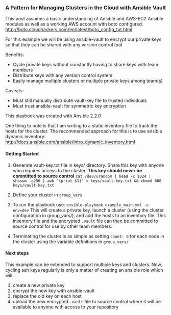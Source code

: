 ### A Pattern for Managing Clusters in the Cloud with Ansible Vault

This post assumes a basic understanding of Ansible and AWS-EC2 Ansible modules as well as a working AWS account with boto configured.
http://boto.cloudhackers.com/en/latest/boto_config_tut.html

For this example we will be using ansible-vault to encrypt our private keys so that they can be shared with any version control tool

Benefits:
- Cycle private keys without constantly having to share keys with team members
- Distribute keys with any version control system
- Easily manage multiple clusters or multiple private keys among team(s)

Caveats:
- Must still manually distribute vault-key file to trusted individuals
- Must trust ansible-vault for symmetric key encryption

This playbook was created with Ansible 2.2.0

One thing to note is that I am writing to a static inventory file to track the hosts for the cluster. The recommended approach for this is to use ansible dynamic inventory:
http://docs.ansible.com/ansible/intro_dynamic_inventory.html

#### Getting Started
1. Generate vault-key.txt file in keys/ directory. Share this key with anyone who requires access to the cluster.  __This key should
never be committed to source control__
`cat /dev/urandom | head -c 1024 | shasum -a256 | awk '{print $1}' > keys/vault-key.txt && chmod 600 keys/vault-key.txt`

2. Define your cluster in `group_vars`

3. To run the playbook use:
`ansible-playbook example_main.yml -e env=dev`
This will create a private key, launch a cluster (using the cluster configuration in group_vars/), and add the hosts to an inventory
file. This inventory file and the encrypted `.vault` file can then be committed to source control for use by other team members.

4. Terminating the cluster is as simple as setting `count: 0` for each node in the cluster using the variable
definitions in `group_vars/`

#### Next steps
This example can be extended to support multiple keys and clusters.
Now, cycling ssh keys regularly is only a matter of creating an ansible role which will:
1. create a new private key
2. encrypt the new key with ansible-vault
3. replace the old key on each host
4. upload the new encrypted `.vault` file to source control where it will be available to anyone with access to your repository
